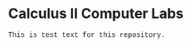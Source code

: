 <div>
  <h1>Calculus II Computer Labs</h1>
</div>


<div>
  <p style="font-family: 'Courier New', Courier, monospace;">This is test text for this repository.</p>
</div>
